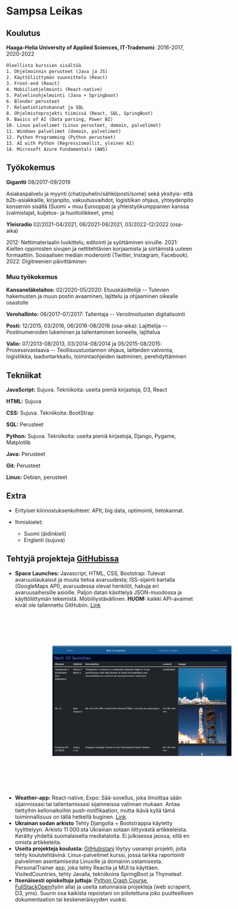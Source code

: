 Sampsa Leikas
============

Koulutus
---------

    
**Haaga-Helia University of Applied Sciences, IT-Tradenomi**: 2016-2017, 2020-2022

    Oleellista kurssien sisältöä
    1. Ohjelmoinnin perusteet (Java ja JS)
    2. Käyttöliittymän suunnittelu (React)
    3. Front-end (React)
    4. Mobiiliohjelmointi (React-native)
    5. Palvelinohjelmointi (Java + Springboot)
    6. Blender perusteet
    7. Relaatiotietokannat ja SQL
    8. Ohjelmistoprojekti tiimissä (React, SQL, SpringBoot)
    9. Basics of AI (Data parsing, Power BI)
    10. Linux palvelimet (Linux perusteet, domain, palvelimet)
    11. Windows palvelimet (domain, palvelimet)
    12. Python Programming (Python perusteet)
    13. AI with Python (Regressiomallit, yleinen AI)
    14. Microsoft Azure Fundamentals (AWS)



## Työkokemus


**Gigantti** 08/2017-09/2019

Asiakaspalvelu ja myynti (chat/puhelin/sähköposti/some) sekä yksityis- että b2b-asiakkaille, kirjanpito, vakuutusvaihdot, logistiikan ohjaus, yhteydenpito konsernin sisällä (Suomi + muu Eurooppa) ja yhteistyökumppanien kanssa (valmistajat, kuljetus- ja huoltoliikkeet, yms)  

**Yleisradio** 02/2021-04/2021, 06/2021-08/2021, 03/2022-12/2022 (osa-aika)

2012: Nettimateriaalin luokittelu, editointi ja syöttäminen sivuille. 2021: Kielten oppimisten sivujen ja nettitehtävien korjaamista ja siirtämistä uuteen formaattiin. Sosiaalisen median moderointi (Twitter, Instagram, Facebook). 2022: Digitreenien päivittäminen

### Muu työkokemus

**Kansaneläkelaitos:** 02/2020-05/2020:
Etuuskäsittelijä -- 
Tulevien hakemusten ja muun postin avaaminen, lajittelu ja ohjaaminen oikealle osastolle

**Verohallinto:** 06/2017-07/2017:
Tallentaja -- 
Veroilmoitusten digitalisointi

**Posti:** 12/2015, 03/2016, 06/2016-08/2016 (osa-aika):
Lajittelija -- 
Postinumeroiden lukeminen ja tallentaminen koneelle, lajittelua	

**Valio:** 07/2013-08/2013, 03/2014-08/2014 ja 05/2015-08/2015:
Prosessivastaava --
Teollisuustuotannon ohjaus, laitteiden valvonta, logistiikka, laaduntarkkailu, toimintaohjeiden laatiminen, perehdyttäminen

## Tekniikat

**JavaScript:**
Sujuva. Tekniikoita: useita pieniä kirjastoja, D3, React

**HTML:** 
Sujuva

**CSS:**
Sujuva. Tekniikoita: BootStrap

**SQL:**
Perusteet

**Python:** 
Sujuva. Tekniikoita: useita pieniä kirjastoja, Django, Pygame, Matplotlib

**Java:**
Perusteet

**Git:**
Perusteet

**Linux:**
Debian, perusteet

## Extra 

* Erityiset kiinnostuksenkohteet: APIt, big data, optimointi, tietokannat.  

* Ihmiskielet:

     * Suomi (äidinkieli) 
     * Englanti (sujuva)



## Tehtyjä projekteja [GitHubissa](https://github.com/sampsale)
<ul>
  <li><b>Space Launches:</b> Javascript, HTML, CSS, Bootstrap:  Tulevat avaruuslaukaisut ja muuta tietoa avaruudesta; ISS-sijainti kartalla (GoogleMaps API), avaruudessa olevat henkilöt, hakuja eri avaruusaiheisille asioille. Paljon datan käsittelyä JSON-muodossa ja käyttöliittymän tekemistä. Mobiiliystävällinen. <b>HUOM:</b> kaikki API-avaimet eivät ole tallennettu GitHubiin. <a href="https://github.com/sampsale/SpaceLaunches">Link</a>
  <img src="images/spacelaunches.png" width="500" style="margin:100px"/>
  </li>
  <li><b>Weather-app:</b> React-native, Expo: Sää-sovellus, joka ilmoittaa sään sijainnissasi tai tallentamissasi sijainneissa valinnan mukaan. Antaa tiettyihin kellonaikoihin push-notifikaation, mutta ikävä kyllä tämä toiminnallisuus on tällä hetkellä buginen. <a href="https://github.com/sampsale/WeatherApp">Link</a></li>
  <li><b>Ukrainan sodan arkisto</b> Tehty Djangolla + Bootstrappia käytetty tyylittelyyn. Arkisto 11 000:sta Ukrainan sotaan liittyvästä artikkeleista. Kerätty yhdeltä suomalaiselta mediatalolta. Ei julkisessa jaossa, sillä en omista artikkeleita.</li>
  <li><b>Useita projekteja koulusta: </b><a href="https://github.com/sampsale">GitHubistani</a> löytyy useampi projekti, joita tehty koulutehtävinä: Linux-palvelimet kurssi, jossa tarkka raportointi palvelimen asentamisesta Linuxille ja domainin ostamisesta. PersonalTrainer app, joka tehty Reactia ja MUI:ta käyttäen. VisitedCountries, tehty Javalla, tekniikoina SpringBoot ja Thymeleaf. </li>
  <li><b>Itsenäisesti opiskeltuja juttuja: </b><a href="https://github.com/sampsale/PythonCrashCourse">Python Crash Course</a>, <a href="https://fullstackopen.com/">FullStackOpen</a>(työn alla) ja useita satunnaisia projekteja (web scraperit, D3, yms). Suurin osa kaikista repoistani on piilotettuna joko puutteellisen dokumentaation tai keskeneräisyyden vuoksi. 
  </li> 
</ul>